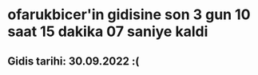 # ofarukbicer'in gidisine son 3 gun 10 saat 15 dakika 07 saniye kaldi

## Gidis tarihi: 30.09.2022 :(
